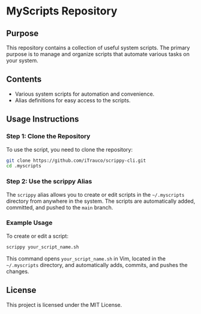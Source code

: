 # MyScripts Repository

## Purpose

This repository contains a collection of useful system scripts. The primary purpose is to manage and organize scripts that automate various tasks on your system.

## Contents

- Various system scripts for automation and convenience.
- Alias definitions for easy access to the scripts.

## Usage Instructions

### Step 1: Clone the Repository

To use the script, you need to clone the repository:

```sh
git clone https://github.com/iTrauco/scrippy-cli.git
cd .myscripts
```

### Step 2: Use the scrippy Alias

The `scrippy` alias allows you to create or edit scripts in the `~/.myscripts` directory from anywhere in the system. The scripts are automatically added, committed, and pushed to the `main` branch.

### Example Usage

To create or edit a script:

```sh
scrippy your_script_name.sh
```

This command opens `your_script_name.sh` in Vim, located in the `~/.myscripts` directory, and automatically adds, commits, and pushes the changes.

## License

This project is licensed under the MIT License.
